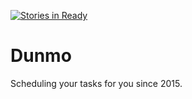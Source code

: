 [![Stories in Ready](https://badge.waffle.io/Dunmo/Dunmo.png?label=ready&title=Ready)](https://waffle.io/Dunmo/Dunmo)
# Dunmo
Scheduling your tasks for you since 2015.
